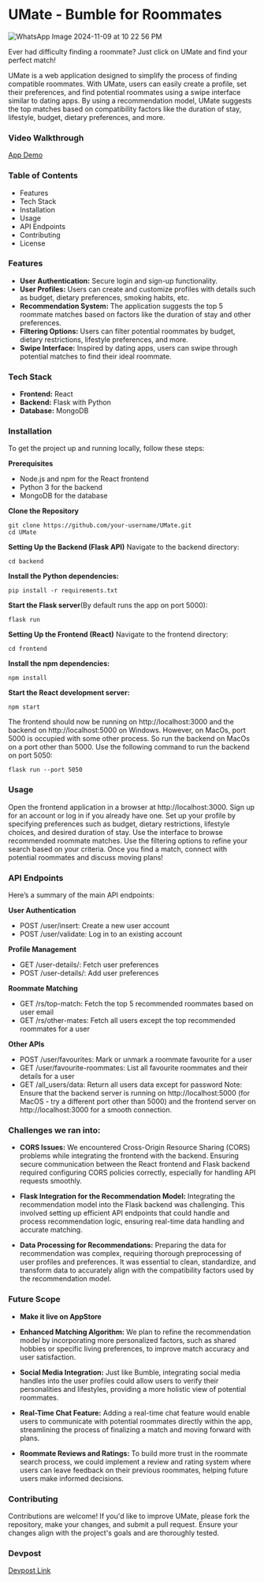 # UMate - Bumble for Roommates
  ![WhatsApp Image 2024-11-09 at 10 22 56 PM](https://github.com/user-attachments/assets/ad77521f-7a32-4ca9-b6a7-491d6163562d)

Ever had difficulty finding a roommate? Just click on UMate and find your perfect match!

UMate is a web application designed to simplify the process of finding compatible roommates. With UMate, users can easily create a profile, set their preferences, and find potential roommates using a swipe interface similar to dating apps. By using a recommendation model, UMate suggests the top matches based on compatibility factors like the duration of stay, lifestyle, budget, dietary preferences, and more.

### Video Walkthrough
[App Demo](https://drive.google.com/file/d/1vyIsDAp8QxKZ619tc18QEW1A_Plb-XPO/view?usp=sharing)

### Table of Contents
- Features
- Tech Stack
- Installation
- Usage
- API Endpoints
- Contributing
- License

### Features
- **User Authentication:** Secure login and sign-up functionality.
- **User Profiles:** Users can create and customize profiles with details such as budget, dietary preferences, smoking habits, etc.
- **Recommendation System:** The application suggests the top 5 roommate matches based on factors like the duration of stay and other preferences.
- **Filtering Options:** Users can filter potential roommates by budget, dietary restrictions, lifestyle preferences, and more.
- **Swipe Interface:** Inspired by dating apps, users can swipe through potential matches to find their ideal roommate.

### Tech Stack
- **Frontend:** React
- **Backend:** Flask with Python
- **Database:** MongoDB

### Installation
To get the project up and running locally, follow these steps:

**Prerequisites**
- Node.js and npm for the React frontend
- Python 3 for the backend
- MongoDB for the database

**Clone the Repository**
```
git clone https://github.com/your-username/UMate.git
cd UMate
```
**Setting Up the Backend (Flask API)** 
Navigate to the backend directory:
```
cd backend
```
**Install the Python dependencies:**
```
pip install -r requirements.txt
```
**Start the Flask server**(By default runs the app on port 5000):
```
flask run
```
**Setting Up the Frontend (React)**
Navigate to the frontend directory:
```
cd frontend
```
**Install the npm dependencies:**
```
npm install
```
**Start the React development server:**
```
npm start
```
The frontend should now be running on http://localhost:3000 and the backend on http://localhost:5000 on Windows. However, on MacOs, port 5000 is occupied with some other process. So run the backend on MacOs on a port other than 5000.
Use the following command to run the backend on port 5050:
```
flask run --port 5050
```

### Usage
Open the frontend application in a browser at http://localhost:3000.
Sign up for an account or log in if you already have one.
Set up your profile by specifying preferences such as budget, dietary restrictions, lifestyle choices, and desired duration of stay.
Use the interface to browse recommended roommate matches.
Use the filtering options to refine your search based on your criteria.
Once you find a match, connect with potential roommates and discuss moving plans!

### API Endpoints
Here’s a summary of the main API endpoints:

**User Authentication**
- POST /user/insert: Create a new user account
- POST /user/validate: Log in to an existing account

**Profile Management**
- GET /user-details/<email>: Fetch user preferences
- POST /user-details/: Add user preferences

**Roommate Matching**
- GET /rs/top-match: Fetch the top 5 recommended roommates based on user email
- GET /rs/other-mates: Fetch all users except the top recommended roommates for a user

**Other APIs**
- POST /user/favourites: Mark or unmark a roommate favourite for a user
- GET /user/favourite-roommates: List all favourite roommates and their details for a user
- GET /all_users/data: Return all users data except for password
Note: Ensure that the backend server is running on http://localhost:5000 (for MacOS - try a different port other than 5000) and the frontend server on http://localhost:3000 for a smooth connection.

### Challenges we ran into:
- **CORS Issues:** We encountered Cross-Origin Resource Sharing (CORS) problems while integrating the frontend with the backend. Ensuring secure communication between the React frontend and Flask backend required configuring CORS policies correctly, especially for handling API requests smoothly.

- **Flask Integration for the Recommendation Model:** Integrating the recommendation model into the Flask backend was challenging. This involved setting up efficient API endpoints that could handle and process recommendation logic, ensuring real-time data handling and accurate matching.

- **Data Processing for Recommendations:** Preparing the data for recommendation was complex, requiring thorough preprocessing of user profiles and preferences. It was essential to clean, standardize, and transform data to accurately align with the compatibility factors used by the recommendation model.

### Future Scope
- **Make it live on AppStore**
  
- **Enhanced Matching Algorithm:** We plan to refine the recommendation model by incorporating more personalized factors, such as shared hobbies or specific living preferences, to improve match accuracy and user satisfaction.
  
- **Social Media Integration:** Just like Bumble, integrating social media handles into the user profiles could allow users to verify their personalities and lifestyles, providing a more holistic view of potential roommates.
  
- **Real-Time Chat Feature:** Adding a real-time chat feature would enable users to communicate with potential roommates directly within the app, streamlining the process of finalizing a match and moving forward with plans.
  
- **Roommate Reviews and Ratings:** To build more trust in the roommate search process, we could implement a review and rating system where users can leave feedback on their previous roommates, helping future users make informed decisions.
  
### Contributing
Contributions are welcome! If you'd like to improve UMate, please fork the repository, make your changes, and submit a pull request. Ensure your changes align with the project's goals and are thoroughly tested.

### Devpost
[Devpost Link](https://devpost.com/software/bumble-for-roommates)
